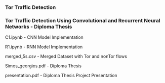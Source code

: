 ### Tor Traffic Detection
### Tor Traffic Detection Using Convolutional and Recurrent Neural Networks - Diploma Thesis

C1.ipynb - CNN Model Implementation

R1.ipynb - RNN Model Implementation

merged_5s.csv - Merged Dataset with Tor and nonTor flows

Simos_georgios.pdf - Diploma Thesis

presentation.pdf - Diploma Thesis Project Presentation

